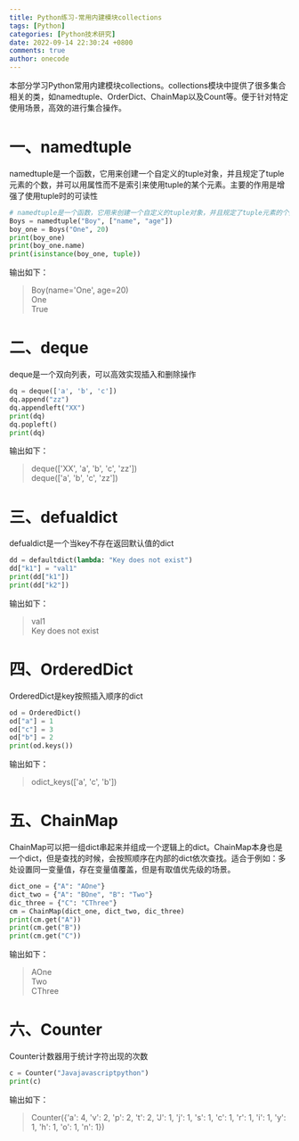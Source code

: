 ```yaml
---
title: Python练习-常用内建模块collections
tags: [Python]
categories: [Python技术研究]
date: 2022-09-14 22:30:24 +0800
comments: true
author: onecode
---
```

本部分学习Python常用内建模块collections。collections模块中提供了很多集合相关的类，如namedtuple、OrderDict、ChainMap以及Count等。便于针对特定使用场景，高效的进行集合操作。

# 一、namedtuple
namedtuple是一个函数，它用来创建一个自定义的tuple对象，并且规定了tuple元素的个数，并可以用属性而不是索引来使用tuple的某个元素。主要的作用是增强了使用tuple时的可读性

```python
# namedtuple是一个函数，它用来创建一个自定义的tuple对象，并且规定了tuple元素的个数，并可以用属性而不是索引来引用tuple的某个元素。
Boys = namedtuple("Boy", ["name", "age"])
boy_one = Boys("One", 20)
print(boy_one)
print(boy_one.name)
print(isinstance(boy_one, tuple))
```
<!--more-->
输出如下：
> Boy(name='One', age=20)  
> One  
> True

# 二、deque

deque是一个双向列表，可以高效实现插入和删除操作
```python
dq = deque(['a', 'b', 'c'])
dq.append("zz")
dq.appendleft("XX")
print(dq)
dq.popleft()
print(dq)
```
输出如下：
> deque(['XX', 'a', 'b', 'c', 'zz'])  
> deque(['a', 'b', 'c', 'zz'])

# 三、defualdict
defualdict是一个当key不存在返回默认值的dict

```python
dd = defaultdict(lambda: "Key does not exist")
dd["k1"] = "val1"
print(dd["k1"])
print(dd["k2"])
```
输出如下：
> val1  
> Key does not exist

# 四、OrderedDict
OrderedDict是key按照插入顺序的dict
```python
od = OrderedDict()
od["a"] = 1
od["c"] = 3
od["b"] = 2
print(od.keys())
```
输出如下：
> odict_keys(['a', 'c', 'b'])

# 五、ChainMap
ChainMap可以把一组dict串起来并组成一个逻辑上的dict。ChainMap本身也是一个dict，但是查找的时候，会按照顺序在内部的dict依次查找。适合于例如：多处设置同一变量值，存在变量值覆盖，但是有取值优先级的场景。

```python
dict_one = {"A": "AOne"}
dict_two = {"A": "BOne", "B": "Two"}
dic_three = {"C": "CThree"}
cm = ChainMap(dict_one, dict_two, dic_three)
print(cm.get("A"))
print(cm.get("B"))
print(cm.get("C"))
```
输出如下：
> AOne  
> Two  
> CThree

# 六、Counter
Counter计数器用于统计字符出现的次数
```python
c = Counter("Javajavascriptpython")
print(c)
```
输出如下：
> Counter({'a': 4, 'v': 2, 'p': 2, 't': 2, 'J': 1, 'j': 1, 's': 1, 'c': 1, 'r': 1, 'i': 1, 'y': 1, 'h': 1, 'o': 1, 'n': 1})
